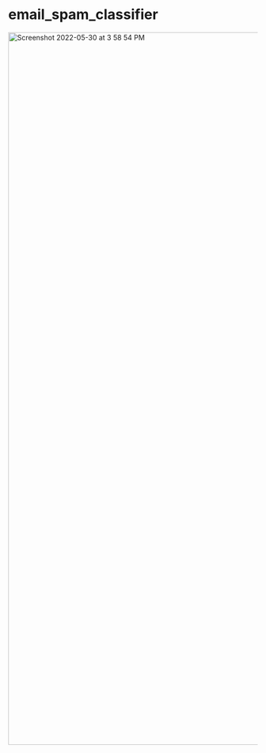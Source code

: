 # email_spam_classifier

<img width="1440" alt="Screenshot 2022-05-30 at 3 58 54 PM" src="https://user-images.githubusercontent.com/81500352/170973687-6609f677-99c4-4629-82b3-6b728d2cc7c7.png">

